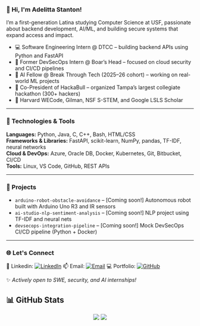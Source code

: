 ### 👋 Hi, I'm Adelitta Stanton!

I’m a first-generation Latina studying Computer Science at USF, passionate about backend development, AI/ML, and building secure systems that expand access and impact.

- 💻 Software Engineering Intern @ DTCC – building backend APIs using Python and FastAPI
- 🔐 Former DevSecOps Intern @ Boar’s Head – focused on cloud security and CI/CD pipelines
- 🧠 AI Fellow @ Break Through Tech (2025–26 cohort) – working on real-world ML projects
- 🚀 Co-President of HackaBull – organized Tampa’s largest collegiate hackathon (300+ hackers)
- 🌟 Harvard WECode, Gilman, NSF S-STEM, and Google LSLS Scholar

---

### 🔧 Technologies & Tools

**Languages:** Python, Java, C, C++, Bash, HTML/CSS  
**Frameworks & Libraries:** FastAPI, scikit-learn, NumPy, pandas, TF-IDF, neural networks  
**Cloud & DevOps:** Azure, Oracle DB, Docker, Kubernetes, Git, Bitbucket, CI/CD  
**Tools:** Linux, VS Code, GitHub, REST APIs 

---

### 🔗 Projects

- `arduino-robot-obstacle-avoidance` – [Coming soon!] Autonomous robot built with Arduino Uno R3 and IR sensors  
- `ai-studio-nlp-sentiment-analysis` – [Coming soon!] NLP project using TF-IDF and neural nets  
- `devsecops-integration-pipeline` – [Coming soon!] Mock DevSecOps CI/CD pipeline (Python + Docker)

---

### 🌐 Let's Connect
📎 Linkedin: [![LinkedIn](https://img.shields.io/badge/LinkedIn-blue?logo=linkedin&logoColor=white)](https://www.linkedin.com/in/adelitta) 
📫 Email: [![Email](https://img.shields.io/badge/Email-D14836?logo=gmail&logoColor=white)](mailto:adelittastanton@gmail.com) 
💻 Portfolio: [![GitHub](https://img.shields.io/badge/GitHub-181717?logo=github&logoColor=white)](https://github.com/TheAdelitta)

✨ *Actively open to SWE, security, and AI internships!*

## 📊 GitHub Stats

<p align="center">
  <img src="https://github-readme-stats.vercel.app/api?username=TheAdelitta&show_icons=true&theme=tokyonight" />
  <img src="https://github-readme-stats.vercel.app/api/top-langs/?username=TheAdelitta&layout=compact&theme=tokyonight" />
</p>


<!--
**TheAdelitta/TheAdelitta** is a ✨ _special_ ✨ repository because its `README.md` (this file) appears on your GitHub profile.

Here are some ideas to get you started:

- 🔭 I’m currently working on ...
- 🌱 I’m currently learning ...
- 👯 I’m looking to collaborate on ...
- 🤔 I’m looking for help with ...
- 💬 Ask me about ...
- 📫 How to reach me: ...
- 😄 Pronouns: ...
- ⚡ Fun fact: ...
-->

